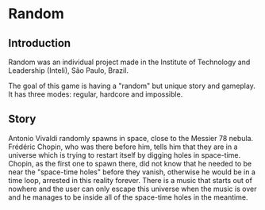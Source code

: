 # Random
 
## Introduction
Random was an individual project made in the Institute of Technology and Leadership (Inteli), São Paulo, Brazil.

The goal of this game is having a "random" but unique story and gameplay. It has three modes: regular, hardcore and impossible.

## Story
Antonio Vivaldi randomly spawns in space, close to the Messier 78 nebula. Frédéric Chopin, who was there before him, tells him that they are in a universe which is trying to restart itself by digging holes in space-time. Chopin, as the first one to spawn there, did not know that he needed to be near the "space-time holes" before they vanish, otherwise he would be in a time loop, arrested in this reality forever. There is a music that starts out of nowhere and the user can only escape this universe when the music is over and he manages to be inside all of the space-time holes in the meantime.